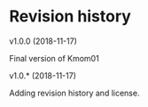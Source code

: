 Revision history
========================

v1.0.0 (2018-11-17)

Final version of Kmom01

v1.0.* (2018-11-17)

Adding revision history and license.
